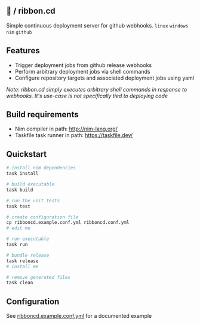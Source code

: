 ## :ribbon: / ribbon.cd
Simple continuous deployment server for github webhooks. `linux` `windows` `nim` `github`

## Features
- Trigger deployment jobs from github release webhooks
- Perform arbitrary deployment jobs via shell commands
- Configure repository targets and associated deployment jobs using yaml

*Note: ribbon.cd simply executes arbitrary shell commands in response
to webhooks. It's use-case is not specifically tied to deploying code* 

## Build requirements
- Nim compiler in path: http://nim-lang.org/
- Taskfile task runner in path: https://taskfile.dev/

## Quickstart
```sh
# install nim dependencies
task install

# build executable
task build

# run the unit tests
task test

# create configuration file
cp ribboncd.example.conf.yml ribboncd.conf.yml
# edit me

# run executable
task run

# bundle release
task release
# install me

# remove generated files
task clean
```

## Configuration
See [ribboncd.example.conf.yml](./ribboncd.example.conf.yml) for a documented example
